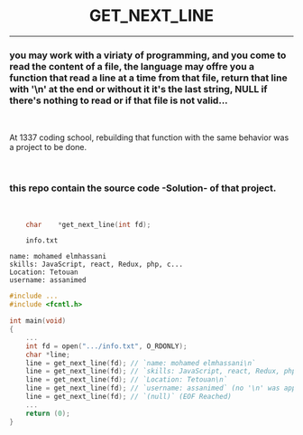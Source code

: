 <center><h1> GET_NEXT_LINE </h1> </center>

----


### you may work with a viriaty of programming, and you come to read the content of a file, the language may offre you a function that read a line at a time from that file, return that line with '\n' at the end or without it it's the last string, NULL if there's nothing to read or if that file is not valid...

<br />

At 1337 coding school, rebuilding that function with the same behavior was a project to be done.

<br />

### this repo contain the source code -Solution- of that project.
<br />

```c
	char	*get_next_line(int fd);
```

```
	info.txt

name: mohamed elmhassani
skills: JavaScript, react, Redux, php, c...
Location: Tetouan
username: assanimed
```


```c
#include ...
#include <fcntl.h>

int main(void)
{
	...
	int fd = open(".../info.txt", O_RDONLY);
	char *line;
	line = get_next_line(fd); // `name: mohamed elmhassani\n`
	line = get_next_line(fd); // `skills: JavaScript, react, Redux, php, c...\n`
	line = get_next_line(fd); // `Location: Tetouan\n`
	line = get_next_line(fd); // `username: assanimed` (no '\n' was appended)
	line = get_next_line(fd); // `(null)` (EOF Reached)
	...
	return (0);
}


```